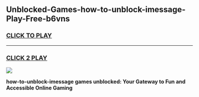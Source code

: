 
## Unblocked-Games-how-to-unblock-imessage-Play-Free-b6vns
<h3>
<a href="https://premium76.site?title=how-to-unblock-imessage&ref=19M">CLICK TO PLAY</a></h3>
<hr>

<h3>
<a href="https://premium76.site?title=how-to-unblock-imessage&ref=19M">CLICK 2 PLAY</a>
  
</h3>

<a href="https://premium76.site?title=how-to-unblock-imessage&ref=19M"><img src="https://clearcache.store/games.png"></a>


**how-to-unblock-imessage games unblocked: Your Gateway to Fun and Accessible Online Gaming**
